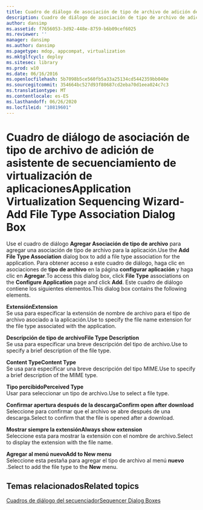 ```yaml
---
title: Cuadro de diálogo de asociación de tipo de archivo de adición de asistente de secuenciamiento de virtualización de aplicaciones
description: Cuadro de diálogo de asociación de tipo de archivo de adición de asistente de secuenciamiento de virtualización de aplicaciones
author: dansimp
ms.assetid: f7656053-3d92-448e-8759-b6b09cef6025
ms.reviewer: ''
manager: dansimp
ms.author: dansimp
ms.pagetype: mdop, appcompat, virtualization
ms.mktglfcycl: deploy
ms.sitesec: library
ms.prod: w10
ms.date: 06/16/2016
ms.openlocfilehash: 5b7098b5ce560fb5a33a25134cd5442359bb040e
ms.sourcegitcommit: 354664bc527d93f80687cd2eba70d1eea024c7c3
ms.translationtype: MT
ms.contentlocale: es-ES
ms.lasthandoff: 06/26/2020
ms.locfileid: "10819601"
---
```

# <span data-ttu-id="9a555-103">Cuadro de diálogo de asociación de tipo de archivo de adición de asistente de secuenciamiento de virtualización de aplicaciones</span><span class="sxs-lookup"><span data-stu-id="9a555-103">Application Virtualization Sequencing Wizard-Add File Type Association Dialog Box</span></span>


<span data-ttu-id="9a555-104">Use el cuadro de diálogo **Agregar Asociación de tipo de archivo** para agregar una asociación de tipo de archivo para la aplicación.</span><span class="sxs-lookup"><span data-stu-id="9a555-104">Use the **Add File Type Association** dialog box to add a file type association for the application.</span></span> <span data-ttu-id="9a555-105">Para obtener acceso a este cuadro de diálogo, haga clic en asociaciones de **tipo de archivo** en la página **configurar aplicación** y haga clic en **Agregar**.</span><span class="sxs-lookup"><span data-stu-id="9a555-105">To access this dialog box, click **File Type** associations on the **Configure Application** page and click **Add**.</span></span> <span data-ttu-id="9a555-106">Este cuadro de diálogo contiene los siguientes elementos.</span><span class="sxs-lookup"><span data-stu-id="9a555-106">This dialog box contains the following elements.</span></span>

<a href="" id="extension"></a>**<span data-ttu-id="9a555-107">Extensión</span><span class="sxs-lookup"><span data-stu-id="9a555-107">Extension</span></span>**  
<span data-ttu-id="9a555-108">Se usa para especificar la extensión de nombre de archivo para el tipo de archivo asociado a la aplicación.</span><span class="sxs-lookup"><span data-stu-id="9a555-108">Use to specify the file name extension for the file type associated with the application.</span></span>

<a href="" id="file-type-description"></a>**<span data-ttu-id="9a555-109">Descripción de tipo de archivo</span><span class="sxs-lookup"><span data-stu-id="9a555-109">File Type Description</span></span>**  
<span data-ttu-id="9a555-110">Se usa para especificar una breve descripción del tipo de archivo.</span><span class="sxs-lookup"><span data-stu-id="9a555-110">Use to specify a brief description of the file type.</span></span>

<a href="" id="content-type"></a>**<span data-ttu-id="9a555-111">Content Type</span><span class="sxs-lookup"><span data-stu-id="9a555-111">Content Type</span></span>**  
<span data-ttu-id="9a555-112">Se usa para especificar una breve descripción del tipo MIME.</span><span class="sxs-lookup"><span data-stu-id="9a555-112">Use to specify a brief description of the MIME type.</span></span>

<a href="" id="perceived-type"></a>**<span data-ttu-id="9a555-113">Tipo percibido</span><span class="sxs-lookup"><span data-stu-id="9a555-113">Perceived Type</span></span>**  
<span data-ttu-id="9a555-114">Usar para seleccionar un tipo de archivo.</span><span class="sxs-lookup"><span data-stu-id="9a555-114">Use to select a file type.</span></span>

<a href="" id="confirm-open-after-download"></a>**<span data-ttu-id="9a555-115">Confirmar apertura después de la descarga</span><span class="sxs-lookup"><span data-stu-id="9a555-115">Confirm open after download</span></span>**  
<span data-ttu-id="9a555-116">Seleccione para confirmar que el archivo se abre después de una descarga.</span><span class="sxs-lookup"><span data-stu-id="9a555-116">Select to confirm that the file is opened after a download.</span></span>

<a href="" id="always-show-extension"></a>**<span data-ttu-id="9a555-117">Mostrar siempre la extensión</span><span class="sxs-lookup"><span data-stu-id="9a555-117">Always show extension</span></span>**  
<span data-ttu-id="9a555-118">Seleccione esta para mostrar la extensión con el nombre de archivo.</span><span class="sxs-lookup"><span data-stu-id="9a555-118">Select to display the extension with the file name.</span></span>

<a href="" id="add-to-new-menu"></a>**<span data-ttu-id="9a555-119">Agregar al menú nuevo</span><span class="sxs-lookup"><span data-stu-id="9a555-119">Add to New menu</span></span>**  
<span data-ttu-id="9a555-120">Seleccione esta pestaña para agregar el tipo de archivo al menú **nuevo** .</span><span class="sxs-lookup"><span data-stu-id="9a555-120">Select to add the file type to the **New** menu.</span></span>

## <span data-ttu-id="9a555-121">Temas relacionados</span><span class="sxs-lookup"><span data-stu-id="9a555-121">Related topics</span></span>


[<span data-ttu-id="9a555-122">Cuadros de diálogo del secuenciador</span><span class="sxs-lookup"><span data-stu-id="9a555-122">Sequencer Dialog Boxes</span></span>](sequencer-dialog-boxes.md)

 

 





